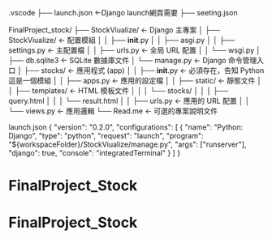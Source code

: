 .vscode
├── launch.json                  <-Django launch網頁需要
├── seeting.json

FinalProject_stock/
├── StockViualize/                <- Django 主專案
│   ├── StockViualize/            <- 配置模組
│   │   ├── __init__.py
│   │   ├── asgi.py
│   │   ├── settings.py           <- 主配置檔
│   │   ├── urls.py               <- 全局 URL 配置
│   │   └── wsgi.py
│   ├── db.sqlite3                <- SQLite 數據庫文件
│   └── manage.py                 <- Django 命令管理入口
│   ├── stocks/                       <- 應用程式 (app)
│   │   ├── __init__.py               <- 必須存在，告知 Python 這是一個模組
│   │   ├── apps.py                   <- 應用的設定檔
│   │   ├── static/                   <- 靜態文件
│   │   ├── templates/                <- HTML 模板文件
│   │   │   └── stocks/
│   │   │       ├── query.html
│   │   │       └── result.html
│   │   ├── urls.py                   <- 應用的 URL 配置
│   │   └── views.py                  <- 應用邏輯
└── Read.me                       <- 可選的專案說明文件

launch.json
{
    "version": "0.2.0",
    "configurations": [
        {
            "name": "Python: Django",
            "type": "python",
            "request": "launch",
            "program": "${workspaceFolder}/StockViualize/manage.py",
            "args": ["runserver"],
            "django": true,
            "console": "integratedTerminal"
        }
    ]
}
# FinalProject_Stock
# FinalProject_Stock
